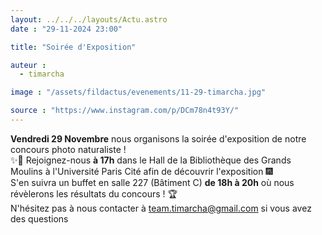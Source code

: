 ```yaml
---
layout: ../../../layouts/Actu.astro
date : "29-11-2024 23:00"

title: "Soirée d'Exposition"

auteur :
  - timarcha

image : "/assets/fildactus/evenements/11-29-timarcha.jpg"

source : "https://www.instagram.com/p/DCm78n4t93Y/"
---
```


__Vendredi 29 Novembre__ nous organisons la soirée d'exposition de notre concours photo naturaliste !  
✨📸 Rejoignez-nous __à 17h__ dans le Hall de la Bibliothèque des Grands Moulins à l'Université Paris Cité afin de découvrir l'exposition 🎆  
S'en suivra un buffet en salle 227 (Bâtiment C) __de 18h à 20h__ où nous révèlerons les résultats du concours ! 🏆  
N'hésitez pas à nous contacter à team.timarcha@gmail.com si vous avez des questions